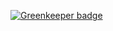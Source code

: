 
[![Greenkeeper badge](https://badges.greenkeeper.io/so5/async-tree-walk.svg)](https://greenkeeper.io/)

